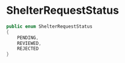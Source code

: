 # ShelterRequestStatus

```csharp
public enum ShelterRequestStatus
{
    PENDING,
    REVIEWED,
    REJECTED
}
```
